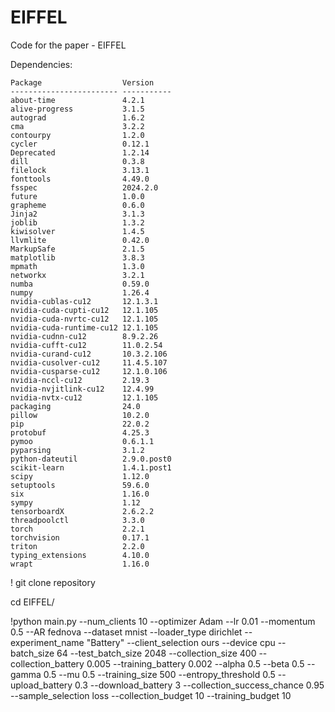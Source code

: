 # EIFFEL
Code for the paper - EIFFEL<br>

Dependencies:
```
Package                  Version
------------------------ -----------
about-time               4.2.1
alive-progress           3.1.5
autograd                 1.6.2
cma                      3.2.2
contourpy                1.2.0
cycler                   0.12.1
Deprecated               1.2.14
dill                     0.3.8
filelock                 3.13.1
fonttools                4.49.0
fsspec                   2024.2.0
future                   1.0.0
grapheme                 0.6.0
Jinja2                   3.1.3
joblib                   1.3.2
kiwisolver               1.4.5
llvmlite                 0.42.0
MarkupSafe               2.1.5
matplotlib               3.8.3
mpmath                   1.3.0
networkx                 3.2.1
numba                    0.59.0
numpy                    1.26.4
nvidia-cublas-cu12       12.1.3.1
nvidia-cuda-cupti-cu12   12.1.105
nvidia-cuda-nvrtc-cu12   12.1.105
nvidia-cuda-runtime-cu12 12.1.105
nvidia-cudnn-cu12        8.9.2.26
nvidia-cufft-cu12        11.0.2.54
nvidia-curand-cu12       10.3.2.106
nvidia-cusolver-cu12     11.4.5.107
nvidia-cusparse-cu12     12.1.0.106
nvidia-nccl-cu12         2.19.3
nvidia-nvjitlink-cu12    12.4.99
nvidia-nvtx-cu12         12.1.105
packaging                24.0
pillow                   10.2.0
pip                      22.0.2
protobuf                 4.25.3
pymoo                    0.6.1.1
pyparsing                3.1.2
python-dateutil          2.9.0.post0
scikit-learn             1.4.1.post1
scipy                    1.12.0
setuptools               59.6.0
six                      1.16.0
sympy                    1.12
tensorboardX             2.6.2.2
threadpoolctl            3.3.0
torch                    2.2.1
torchvision              0.17.1
triton                   2.2.0
typing_extensions        4.10.0
wrapt                    1.16.0
```

! git clone repository

cd EIFFEL/

!python main.py --num_clients 10 --optimizer Adam --lr 0.01 --momentum 0.5 --AR fednova --dataset mnist --loader_type dirichlet --experiment_name "Battery" --client_selection ours --device cpu --batch_size 64 --test_batch_size 2048 --collection_size 400 --collection_battery 0.005 --training_battery 0.002 --alpha 0.5 --beta 0.5 --gamma 0.5 --mu 0.5 --training_size 500 --entropy_threshold 0.5 --upload_battery 0.3 --download_battery 3 --collection_success_chance 0.95 --sample_selection loss --collection_budget 10 --training_budget 10
